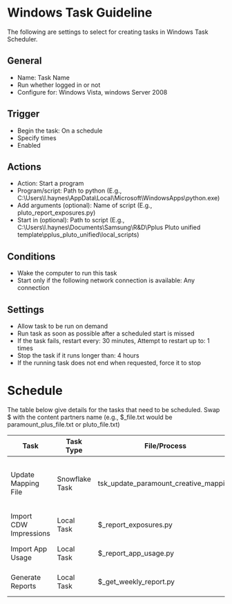 # Windows Task Guideline
The following are settings to select for creating tasks in Windows Task Scheduler.

## General
- Name: Task Name
- Run whether logged in or not
- Configure for: Windows Vista, windows Server 2008

## Trigger
- Begin the task: On a schedule
- Specify times
- Enabled

## Actions
- Action: Start a program
- Program/script: Path to python (E.g., C:\Users\l.haynes\AppData\Local\Microsoft\WindowsApps\python.exe)
- Add arguments (optional): Name of script (E.g., pluto_report_exposures.py) 
- Start in (optional): Path to script (E.g., C:\Users\l.haynes\Documents\Samsung\R&D\Pplus Pluto unified template\pplus_pluto_unified\local_scripts)

## Conditions
- Wake the computer to run this task
- Start only if the following network connection is available: Any connection

## Settings
- Allow task to be run on demand
- Run task as soon as possible after a scheduled start is missed
- If the task fails, restart every: 30 minutes, Attempt to restart up to: 1 times
- Stop the task if it runs longer than: 4 hours
- If the running task does not end when requested, force it to stop



# Schedule
The table below give details for the tasks that need to be scheduled. Swap $ with the content partners name (e.g., $_file.txt would be paramount_plus_file.txt or pluto_file.txt)

|Task|Task Type|File/Process|Frequency|Time|
|--|--|--|--|--|
|Update Mapping File|Snowflake Task|tsk_update_paramount_creative_mapping|Sunday|9 PM CST / 2 AM UTC|
|Import CDW Impressions|Local Task|$_report_exposures.py|Daily|11 PM CST|
|Import App Usage|Local Task|$_report_app_usage.py|Daily|1 AM CST|
|Generate Reports|Local Task|$_get_weekly_report.py|Monday|5 AM CST|


